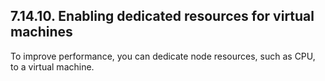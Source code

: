 ## 7.14.10. Enabling dedicated resources for virtual machines

To improve performance, you can dedicate node resources, such as CPU, to a virtual machine.

